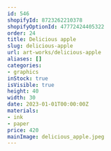 ```yaml
---
id: 546
shopifyId: 8723262210378
shopifyOptionId: 47772424405322
order: 24
title: Delicious apple
slug: delicious-apple
url: art-works/delicious-apple
aliases: []
categories:
- graphics
inStock: true
isVisible: true
height: 40
width: 30
date: 2023-01-01T00:00:00Z
materials:
- ink
- paper
price: 420
mainImage: delicious_apple.jpeg
---
```

